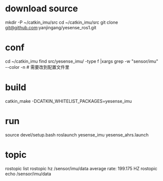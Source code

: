 # download source
mkdir -P ~/catkin_imu/src 
cd ~/catkin_imu/src
git clone git@github.com:yanjingang/yesense_ros1.git

# conf
cd ~/catkin_imu
find src/yesense_imu/ -type f |xargs grep -w "sensor/imu" --color -n # 需要改到配置文件里
# build
catkin_make -DCATKIN_WHITELIST_PACKAGES=yesense_imu

# run
source devel/setup.bash
roslaunch yesense_imu yesense_ahrs.launch

# topic
rostopic list
rostopic hz /sensor/imu/data
    average rate: 199.175 HZ
rostopic echo /sensor/imu/data
